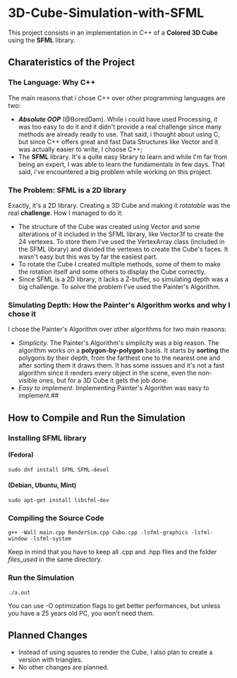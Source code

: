 # 3D-Cube-Simulation-with-SFML

This project consists in an implementation in C++ of a **Colored 3D Cube** using the **SFML** library.

## Charateristics of the Project
### The Language: Why C++
The main reasons that i chose C++ over other programming languages are two:

 - ***Absolute OOP*** (@BoredDam). While i could have used Processing, it was too easy to do it and it didn't provide a real challenge since many methods are already ready to use. That said, i thought about using C, but since C++ offers great and fast Data Structures like Vector and it was actually easier to write, I choose C++;
 - The **SFML** library. It's a quite easy library to learn and while I'm far from being an expert, I was able to learn the fundamentals in few days. That said, i've encountered a big problem while
working on this project.

### The Problem: SFML is a 2D library
Exactly, it's a 2D library. Creating a 3D Cube and making it *rotatable* was the real **challenge**. How I managed to do it:

 - The structure of the Cube was created using Vector and some alterations of it included in the SFML library, like Vector3f to create the 24 vertexes. To store them I've used the VertexArray class (included
in the SFML library) and divided the vertexes to create the Cube's faces. It wasn't easy but this was by far the easiest part.
 - To rotate the Cube I created multiple methods, some of them to make the rotation itself and some others to display the Cube correctly.
 - Since SFML is a 2D library, it lacks a Z-buffer, so simulating depth was a big challenge. To solve the problem I've used the Painter's Algorithm.

### Simulating Depth: How the Painter's Algorithm works and why I chose it
I chose the Painter's Algorithm over other algorithms for two main reasons:

- *Simplicity.* The Painter's Algorithm's simplicity was a big reason. The algorithm works on a **polygon-by-polygon** basis. It starts by **sorting** the polygons by their depth, from the farthest one to the nearest one and after sorting them it draws them. It has some isssues and it's not a fast algorithm since it renders every object in the scene, even the non-visible ones, but for a 3D Cube it gets the job done.
- *Easy to implement*. Implementing Painter's Algorithm was easy to implement.##

## How to Compile and Run the Simulation
### Installing SFML library 

#### (Fedora)

```
sudo dnf install SFML SFML-devel
```
#### (Debian, Ubuntu, Mint)

```
sudo apt-get install libsfml-dev
```

### Compiling the Source Code

```
g++ -Wall main.cpp RenderSim.cpp Cubo.cpp -lsfml-graphics -lsfml-window -lsfml-system
```
Keep in mind that you have to keep all .cpp and .hpp files and the folder *files_used* in the same directory.
### Run the Simulation
```
./a.out
```
You can use -O optimization flags to get better performances, but unless you have a 25 years old PC, you won't need them.

## Planned Changes 
- Instead of using squares to render the Cube, I also plan to create a version with triangles.
- No other changes are planned.
